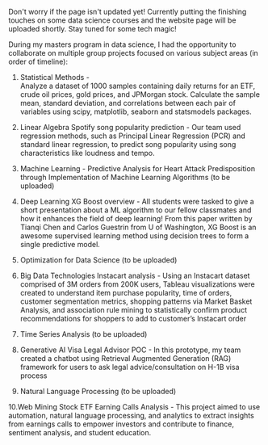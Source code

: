 Don't worry if the page isn't updated yet! Currently putting the finishing touches on some data science courses and the website page will be uploaded shortly. Stay tuned for some tech magic!

During my masters program in data science, I had the opportunity to collaborate on multiple group projects focused on various subject areas (in order of timeline):

1. Statistical Methods -  
Analyze a dataset of 1000 samples containing daily returns for an ETF, crude oil prices, gold prices, and JPMorgan stock. Calculate the sample mean, standard deviation, and correlations between each pair of variables using scipy, matplotlib, seaborn and statsmodels packages.

3. Linear Algebra
Spotify song popularity prediction - Our team used regression methods, such as Principal Linear Regression (PCR) and standard linear regression, to predict song popularity using song characteristics like loudness and tempo.

4. Machine Learning - Predictive Analysis for Heart Attack Predisposition through Implementation of Machine Learning Algorithms
(to be uploaded)

5. Deep Learning
XG Boost overview - All students were tasked to give a short presentation about a ML algorithm to our fellow classmates and how it enhances the field of deep learning! From this paper written by Tianqi Chen and Carlos Guestrin from U of Washington, XG Boost is an awesome supervised learning method using decision trees to form a single predictive model.

6. Optimization for Data Science (to be uploaded)

7. Big Data Technologies
Instacart analysis - Using an Instacart dataset comprised of 3M orders from 200K users, Tableau visualizations were created to understand item purchase popularity, time of orders, customer segmentation metrics, shopping patterns via Market Basket Analysis, and association rule mining to statistically confirm product recommendations for shoppers to add to customer’s Instacart order

8. Time Series Analysis (to be uploaded)

9. Generative AI
Visa Legal Advisor POC - In this prototype, my team created a chatbot using Retrieval Augmented Generation (RAG) framework for users to ask legal advice/consultation on H-1B visa process

10. Natural Language Processing (to be uploaded)

10.Web Mining
Stock ETF Earning Calls Analysis - This project aimed to use automation, natural language processing, and analytics to extract insights from earnings calls to empower investors and contribute to finance, sentiment analysis, and student education.
